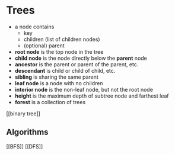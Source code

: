 # Trees

- a node contains 
	- key
	- children (list of children nodes)
	- (optional) parent
- **root node** is the top node in the tree
- **child node** is the node directly below the **parent** node
- **ancestor** is the parent or parent of the parent, etc.
- **descendant** is child or child of child, etc.
- **sibling** is sharing the same parent
- **leaf node** is a node with no children
- **interior node** is the non-leaf node, but not the root node
- **height** is the maximum depth of subtree node and farthest leaf
- **forest** is a collection of trees

[[binary tree]]

## Algorithms
[[BFS]]
[[DFS]]
